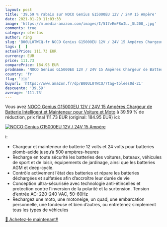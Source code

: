```yaml
---
layout: post
title: '39.59 % rabais sur NOCO Genius G15000EU 12V / 24V 15 Ampère'
date: 2021-01-20 11:03:33
image: 'https://m.media-amazon.com/images/I/517vEmF8oIL._SL200_.jpg'
comments: true
category: ofertas
author: ring
slug: 'B00UL0TWCQ-fr NOCO Genius G15000EU 12V / 24V 15 Ampères Chargeur de...'
tags: [  ]
actualPrice: 111.73 EUR
currency: EUR
price: 111.73
comparePrice: 184.95 EUR
prodname: 'NOCO Genius G15000EU 12V / 24V 15 Ampères Chargeur de Batterie Intelligent et Mainteneur pour Voiture et Moto'
country: 'fr'
flag: '🇫🇷'
buyurl: 'https://www.amazon.fr/dp/B00UL0TWCQ/?tag=tolees0d-21'
descuento: '39.59'
average: '111.73'
---
```


Vous avez [NOCO Genius G15000EU 12V / 24V 15 Ampères Chargeur de Batterie Intelligent et Mainteneur pour Voiture et Moto](https://www.amazon.fr/dp/B00UL0TWCQ/?tag=tolees0d-21)  à  39.59 % de réduction, prix final  111.73 EUR (original: 184.95 EUR) ici:

[![NOCO Genius G15000EU 12V / 24V 15 Ampère](https://m.media-amazon.com/images/I/517vEmF8oIL._SL200_.jpg)](https://www.amazon.fr/dp/B00UL0TWCQ/?tag=tolees0d-21)

ℹ️:

- Chargeur et mainteneur de batterie 12 volts et 24 volts pour batteries plomb-acide jusqu’à 500 ampères-heures
- Recharge en toute sécurité les batteries des voitures, bateaux, véhicules de sport et de loisir, équipements de jardinage, ainsi que les batteries AGM et deep-cycle.
- Contrôle activement l’état des batteries et répare les batteries déchargées et sulfatées afin d’accroître leur durée de vie
- Conception ultra-sécurisée avec technologie anti-étincelles et protection contre l’inversion de la polarité et la surtension. Tension d’entrée AC: 220-240 VAC, 50-60Hz
- Rechargez une moto, une motoneige, un quad, une embarcation personnelle, une tondeuse et bien d’autres, ou entretenez simplement tous les types de véhicules

[🛒 Achetez-le maintenant!!](https://www.amazon.fr/dp/B00UL0TWCQ/?tag=tolees0d-21)
